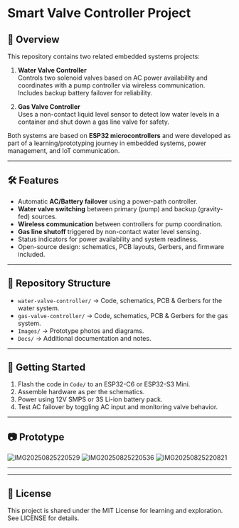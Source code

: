 # Smart Valve Controller Project

## 📌 Overview
This repository contains two related embedded systems projects:
1. **Water Valve Controller**  
   Controls two solenoid valves based on AC power availability and coordinates with a pump controller via wireless communication. Includes backup battery failover for reliability.

2. **Gas Valve Controller**  
   Uses a non-contact liquid level sensor to detect low water levels in a container and shut down a gas line valve for safety.

Both systems are based on **ESP32 microcontrollers** and were developed as part of a learning/prototyping journey in embedded systems, power management, and IoT communication.

---

## 🛠 Features
- Automatic **AC/Battery failover** using a power-path controller.
- **Water valve switching** between primary (pump) and backup (gravity-fed) sources.
- **Wireless communication** between controllers for pump coordination.
- **Gas line shutoff** triggered by non-contact water level sensing.
- Status indicators for power availability and system readiness.
- Open-source design: schematics, PCB layouts, Gerbers, and firmware included.

---

## 📂 Repository Structure
- `water-valve-controller/` → Code, schematics, PCB & Gerbers for the water system.  
- `gas-valve-controller/` → Code, schematics, PCB & Gerbers for the gas system.  
- `Images/` → Prototype photos and diagrams.  
- `Docs/` → Additional documentation and notes.  

---

## 🚀 Getting Started
1. Flash the code in `Code/` to an ESP32-C6 or ESP32-S3 Mini.  
2. Assemble hardware as per the schematics.  
3. Power using 12V SMPS or 3S Li-ion battery pack.  
4. Test AC failover by toggling AC input and monitoring valve behavior.

---

## 📷 Prototype
![IMG20250825220529](https://github.com/user-attachments/assets/ed84ee83-baf1-4ad7-a9ab-3d0e0d52c419)
![IMG20250825220536](https://github.com/user-attachments/assets/9a97c550-537c-4db8-8acb-4bdbd9eebe59)
![IMG20250825220821](https://github.com/user-attachments/assets/3d2d70bf-929e-4c19-8255-78b0a606b6c6)


---
 

---

## 📜 License
This project is shared under the MIT License for learning and exploration. See LICENSE for details.
